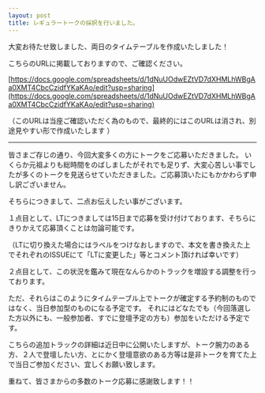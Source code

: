 ```yaml
---
layout: post
title: レギュラートークの採択を行いました。
---
```


大変お待たせ致しました、両日のタイムテーブルを作成いたしました！

こちらのURLに掲載しておりますので、ご確認ください。

[https://docs.google.com/spreadsheets/d/1dNuUOdwEZtVD7dXHMLhWBgAa0XMT4CbcCzidfYKaKAo/edit?usp=sharing](https://docs.google.com/spreadsheets/d/1dNuUOdwEZtVD7dXHMLhWBgAa0XMT4CbcCzidfYKaKAo/edit?usp=sharing)

（このURLは当座ご確認いただく為のもので、最終的にはこのURLは消され、別途見やすい形で作成いたします ）

***

皆さまご存じの通り、今回大変多くの方にトークをご応募いただきました。
いくらか元祖よりも総時間をのばしましたがそれでも足りず、大変心苦しい事でしたが多くのトークを見送らせていただきました。ご応募頂いたにもかかわらず申し訳ございません。

そちらにつきまして、二点お伝えしたい事がございます。

１点目として、LTにつきましては15日まで応募を受け付けております、そちらにきりかえて応募頂くことは勿論可能です。

（LTに切り換えた場合にはラベルをつけなおしますので、本文を書き換えた上でそれぞれのISSUEにて「LTに変更した」等とコメント頂ければ幸いです）

２点目として、この状況を鑑みて現在なんらかのトラックを増設する調整を行っております。

ただ、それらはこのようにタイムテーブル上でトークが確定する予約制のものではなく、当日参加型のものになる予定です。
それにはどなたでも（今回落選した方以外にも、一般参加者、すでに登壇予定の方も）参加をいただける予定です。

こちらの追加トラックの詳細は近日中に公開いたしますが、トーク腕力のある方、２人で登壇したい方、とにかく登壇意欲のある方等は是非トークを育てた上で当日ご参加ください、宜しくお願い致します。


重ねて、皆さまからの多数のトーク応募に感謝致します！！


